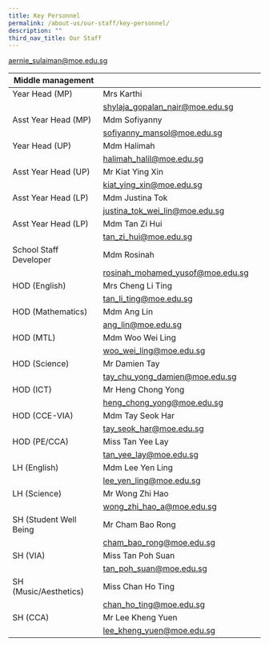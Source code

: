 ```yaml
---
title: Key Personnel
permalink: /about-us/our-staff/key-personnel/
description: ""
third_nav_title: Our Staff
---
```

<a href="mailto:aernie_sulaiman@moe.edu.sg">aernie_sulaiman@moe.edu.sg</a> 

| Middle management |  |  |
| --- | --- | --- |
| Year Head (MP) | Mrs Karthi |  |
|  | [shylaja\_gopalan\_nair@moe.edu.sg](mailto:shylaja_gopalan_nair@moe.edu.sg) |  |
| Asst Year Head (MP) | Mdm Sofiyanny |  |
|  | [sofiyanny\_mansol@moe.edu.sg](mailto:sofiyanny_mansol@moe.edu.sg) |  |
| Year Head (UP) | Mdm Halimah |  |
|  | [halimah\_halil@moe.edu.sg](mailto:halimah_halil@moe.edu.sg) |  |
| Asst Year Head (UP) | Mr Kiat Ying Xin |  |
|  | [kiat\_ying\_xin@moe.edu.sg](mailto:kiat_ying_xin@moe.edu.sg) |  |
| Asst Year Head (LP) | Mdm Justina Tok |  |
|  | [justina\_tok\_wei\_lin@moe.edu.sg](mailto:justina_tok_wei_lin@moe.edu.sg) |  |
| Asst Year Head (LP) | Mdm Tan Zi Hui |  |
|  | [tan\_zi\_hui@moe.edu.sg](mailto:tan_zi_hui@moe.edu.sg) |  |
| School Staff Developer | Mdm Rosinah |  |
|  | [rosinah\_mohamed\_yusof@moe.edu.sg](mailto:rosinah_mohamed_yusof@moe.edu.sg) |  |
| HOD (English) | Mrs Cheng Li Ting |  |
|  | [tan\_li\_ting@moe.edu.sg](mailto:tan_li_ting@moe.edu.sg) |  |
| HOD (Mathematics) | Mdm Ang Lin |  |
|  | [ang\_lin@moe.edu.sg](mailto:ang_lin@moe.edu.sg) |  |
| HOD (MTL) | Mdm Woo Wei Ling |  |
|  | [woo\_wei\_ling@moe.edu.sg](mailto:woo_wei_ling@moe.edu.sg) |  |
| HOD (Science) | Mr Damien Tay |  |
|  | [tay\_chu\_yong\_damien@moe.edu.sg](mailto:tay_chu_yong_damien@moe.edu.sg) |  |
| HOD (ICT) | Mr Heng Chong Yong |  |
|  | [heng\_chong\_yong@moe.edu.sg](mailto:heng_chong_yong@moe.edu.sg) |  |
| HOD (CCE-VIA) | Mdm Tay Seok Har |  |
|  | [tay\_seok\_har@moe.edu.sg](mailto:tay_seok_har@moe.edu.sg) |  |
| HOD (PE/CCA) | Miss Tan Yee Lay |  |
|  | [tan\_yee\_lay@moe.edu.sg](mailto:tan_yee_lay@moe.edu.sg) |  |
| LH (English) | Mdm Lee Yen Ling |  |
|  | [lee\_yen\_ling@moe.edu.sg](mailto:lee_yen_ling@moe.edu.sg) |  |
| LH (Science) | Mr Wong Zhi Hao |  |
|  | [wong\_zhi\_hao\_a@moe.edu.sg](mailto:wong_zhi_hao_a@moe.edu.sg) |  |
| SH (Student Well Being | Mr Cham Bao Rong |  |
|  | [cham\_bao\_rong@moe.edu.sg](mailto:cham_bao_rong@moe.edu.sg) |  |
| SH (VIA) | Miss Tan Poh Suan |  |
|  | [tan\_poh\_suan@moe.edu.sg](mailto:tan_poh_suan@moe.edu.sg) |  |
| SH (Music/Aesthetics) | Miss Chan Ho Ting |  |
|  | [chan\_ho\_ting@moe.edu.sg](mailto:chan_ho_ting@moe.edu.sg) |  |
| SH (CCA) | Mr Lee Kheng Yuen |  |
|  | [lee\_kheng\_yuen@moe.edu.sg](mailto:lee_kheng_yuen@moe.edu.sg) |